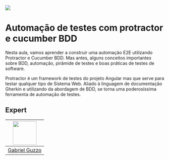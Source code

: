 <img src="https://storage.googleapis.com/golden-wind/experts-club/capa-github.svg" />

# Automação de testes com protractor e cucumber BDD

Nesta aula, vamos aprender a construir uma automação E2E utilizando Protractor e Cucumber BDD. Mas antes, alguns conceitos importantes sobre BDD, automação, pirâmide de testes e boas práticas de testes de software. 

Protractor é um framework de testes do projeto Angular mas que serve para testar qualquer tipo de Sistema Web. Aliado à linguagem de documentação Gherkin e utilizando da 	abordagem de BDD, se torna uma poderosíssima ferramenta de automação de testes.

## Expert

| [<img src="https://avatars.githubusercontent.com/u/23178984?v=4" width="75px;"/>](https://github.com/gmguzzo) |
| :-: |
|[Gabriel Guzzo](https://github.com/gmguzzo)|